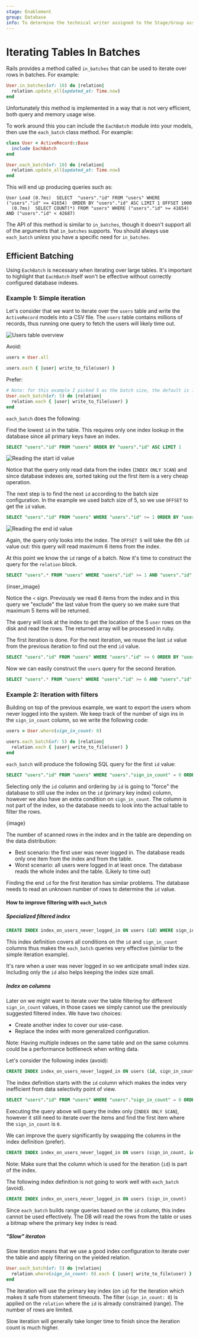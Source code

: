```yaml
---
stage: Enablement
group: Database
info: To determine the technical writer assigned to the Stage/Group associated with this page, see https://about.gitlab.com/handbook/engineering/ux/technical-writing/#designated-technical-writers
---
```


# Iterating Tables In Batches

Rails provides a method called `in_batches` that can be used to iterate over
rows in batches. For example:

```ruby
User.in_batches(of: 10) do |relation|
  relation.update_all(updated_at: Time.now)
end
```

Unfortunately this method is implemented in a way that is not very efficient,
both query and memory usage wise.

To work around this you can include the `EachBatch` module into your models,
then use the `each_batch` class method. For example:

```ruby
class User < ActiveRecord::Base
  include EachBatch
end

User.each_batch(of: 10) do |relation|
  relation.update_all(updated_at: Time.now)
end
```

This will end up producing queries such as:

```plaintext
User Load (0.7ms)  SELECT  "users"."id" FROM "users" WHERE ("users"."id" >= 41654)  ORDER BY "users"."id" ASC LIMIT 1 OFFSET 1000
  (0.7ms)  SELECT COUNT(*) FROM "users" WHERE ("users"."id" >= 41654) AND ("users"."id" < 42687)
```

The API of this method is similar to `in_batches`, though it doesn't support
all of the arguments that `in_batches` supports. You should always use
`each_batch` _unless_ you have a specific need for `in_batches`.

## Efficient Batching

Using `EachBatch` is necessary when iterating over large tables. It's important to highlight that `EachBatch` itself won't be effective without correctly configured database indexes.

### Example 1: Simple iteration

Let's consider that we want to iterate over the `users` table and write the `ActiveRecord` models into a CSV file. The `users` table contains millions of records, thus running one query to fetch the users will likely time out.

![Users table overview](img/each_batch_users_table.png)

Avoid:

```ruby
users = User.all

users.each { |user| write_to_file(user) }
```

Prefer:

```ruby
# Note: for this example I picked 5 as the batch size, the default is 1_000
User.each_batch(of: 5) do |relation| 
  relation.each { |user| write_to_file(user) }
end
```

`each_batch` does the following:

Find the lowest `id` in the table. This requires only one index lookup in the database since all primary keys have an index.

```sql
SELECT "users"."id" FROM "users" ORDER BY "users"."id" ASC LIMIT 1
```

![Reading the start id value](img/each_batch_users_table_iteration_1.png)

Notice that the query only read data from the index (`INDEX ONLY SCAN`) and since database indexes are, sorted taking out the first item is a very cheap operation. 

The next step is to find the next `id` according to the batch size configuration. In the example we used batch size of 5, so we use `OFFSET` to get the `id` value.

```sql
SELECT "users"."id" FROM "users" WHERE "users"."id" >= 1 ORDER BY "users"."id" ASC LIMIT 1 OFFSET 5
```

![Reading the end id value](img/each_batch_users_table_iteration_2.png)

Again, the query only looks into the index. The `OFFSET 5` will take the 6th `id` value out: this query will read maximum 6 items from the index.

At this point we know the `id` range of a batch. Now it's time to construct the query for the `relation` block.

```sql
SELECT "users".* FROM "users" WHERE "users"."id" >= 1 AND "users"."id" < 6
```

{inser_image}

Notice the `<` sign. Previously we read 6 items from the index and in this query we "exclude" the last value from the query so we make sure that maximum 5 items will be returned.

The query will look at the index to get the location of the 5 `user` rows on the disk and read the rows. The returned array will be processed in ruby.

The first iteration is done. For the next iteration, we reuse the last `id` value from the previous iteration to find out the end `id` value.

```sql
SELECT "users"."id" FROM "users" WHERE "users"."id" >= 6 ORDER BY "users"."id" ASC LIMIT 1 OFFSET 5
```

Now we can easily construct the `users` query for the second iteration.

```sql
SELECT "users".* FROM "users" WHERE "users"."id" >= 6 AND "users"."id" < 11
```


### Example 2: Iteration with filters

Building on top of the previous example, we want to export the users whom never logged into the system. We keep track of the number of sign ins in the `sign_in_count` column, so we write the following code:

```ruby
users = User.where(sign_in_count: 0)

users.each_batch(of: 5) do |relation| 
  relation.each { |user| write_to_file(user) }
end
```

`each_batch` will produce the following SQL query for the first `id` value:

```sql
SELECT "users"."id" FROM "users" WHERE "users"."sign_in_count" = 0 ORDER BY "users"."id" ASC LIMIT 1;
```

Selecting only the `id` column and ordering by `id` is going to "force" the database to still use the index on the `id` (primary key index) column, however we also have an extra condition on `sign_in_count`. The column is not part of the index, so the database needs to look into the actual table to filter the rows. 

{image}

The number of scanned rows in the index and in the table are depending on the data distribution:

- Best scenario: the first user was never logged in. The database reads only one item from the index and from the table.
- Worst scenario: all users were logged in at least once. The database reads the whole index and the table. (Likely to time out)

Finding the end `id` for the first iteration has similar problems. The database needs to read an unknown number of rows to determine the `id` value.


#### How to improve filtering with `each_batch`

##### Specialized filtered index

```sql
CREATE INDEX index_on_users_never_logged_in ON users (id) WHERE sign_in_count = 0
```

This index definition covers all conditions on the `id` and `sign_in_count` columns thus makes the `each_batch` queries very effective (similar to the simple iteration example).

It's rare when a user was never logged in so we anticipate small index size. Including only the `id` also helps keeping the index size small.

##### Index on columns

Later on we might want to iterate over the table filtering for different `sign_in_count` values, in those cases we simply cannot use the previously suggested filtered index. We have two choices:

- Create another index to cover our use-case.
- Replace the index with more generalized configuration.

Note: Having multiple indexes on the same table and on the same columns could be a performance bottleneck when writing data.


Let's consider the following index (avoid):

```sql
CREATE INDEX index_on_users_never_logged_in ON users (id, sign_in_count)
```

The index definition starts with the `id` column which makes the index very inefficient from data selectivity point of view.

```sql
SELECT "users"."id" FROM "users" WHERE "users"."sign_in_count" = 0 ORDER BY "users"."id" ASC LIMIT 1;
```

Executing the query above will query the index only (`INDEX ONLY SCAN`), however it still need to iterate over the items and find the first item where the `sign_in_count` is `0`.


We can improve the query significantly by swapping the columns in the index definition (prefer).

```sql
CREATE INDEX index_on_users_never_logged_in ON users (sign_in_count, id)
```

Note: Make sure that the column which is used for the iteration (`id`) is part of the index.

The following index definition is not going to work well with `each_batch` (avoid).

```sql
CREATE INDEX index_on_users_never_logged_in ON users (sign_in_count)
```

Since `each_batch` builds range queries based on the `id` column, this index cannot be used effectively. The DB will read the rows from the table or uses a bitmap where the primary key index is read.

##### "Slow" iteraton

Slow iteration means that we use a good index configuration to iterate over the table and apply filtering on the yielded relation.

```ruby
User.each_batch(of: 5) do |relation| 
  relation.where(sign_in_count: 0).each { |user| write_to_file(user) }
end
```

The iteration will use the primary key index (on `id`) for the iteration which makes it safe from statement timeouts. The filter (`sign_in_count: 0`) is applied on the `relation` where the `id` is already constrained (range). The number of rows are limited.

Slow iteration will generally take longer time to finish since the iteration count is much higher.


